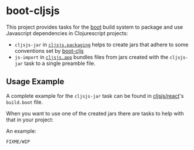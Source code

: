 # boot-cljsjs

This project provides tasks for the [boot][boot] build system to package and
use Javascript dependencies in Clojurescript projects:

- `cljsjs-jar` in [`cljsjs.packaging`][cljsjs-packaging] helps to create jars that adhere to some conventions set by [boot-cljs][boot-cljs]
- `js-import` in [`cljsjs.app`][cljsjs-app] bundles files from jars created with the `cljsjs-jar` task to a single preamble file.

## Usage Example

A complete example for the `cljsjs-jar` task can be found in [cljsjs/react][cljsjs-react]'s `build.boot` file.

When you want to use one of the created jars there are tasks to help with that in your project:

An example:

```
FIXME/WIP
```

[boot]: https://github.com/boot-clj/boot
[cljsjs-packaging]: https://github.com/cljsjs/boot-cljsjs/blob/master/src/cljsjs/packaging.clj
[cljsjs-app]: https://github.com/cljsjs/boot-cljsjs/blob/master/src/cljsjs/app.clj
[boot-cljs]: https://github.com/adzerk/boot-cljs
[cljsjs-react]: https://github.com/cljsjs/packages/tree/master/react

